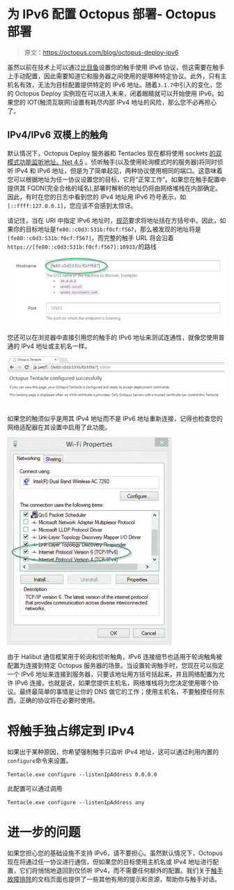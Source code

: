 # 为 IPv6 配置 Octopus 部署- Octopus 部署

> 原文：<https://octopus.com/blog/octopus-deploy-ipv6>

虽然以前在技术上可以通过[比目鱼](https://github.com/OctopusDeploy/Halibut)设置你的触手使用 IPv6 协议，但这需要在触手上手动配置，因此需要知道它和服务器之间使用的是哪种特定协议。此外，只有主机名有效，无法为目标配置提供特定的 IPv6 地址。随着`3.1.7`中引入的变化，您的 Octopus Deploy 实例现在可以进入未来，闭着眼睛就可以开始使用 IPv6。如果您的 IOT(触须互联网)设置有耗尽内部 IPv4 地址的风险，那么您不必再担心了。

## IPv4/IPv6 双模上的触角

默认情况下，Octopus Deploy 服务器和 Tentacles 现在都将使用 sockets [的双模式功能监听地址。Net 4.5](http://blogs.msdn.com/b/webdev/archive/2013/01/08/dual-mode-sockets-never-create-an-ipv4-socket-again.aspx) 。侦听触手(以及使用轮询模式时的服务器)将同时侦听 IPv4 和 IPv6 地址，但是为了简单起见，两种协议使用相同的端口。这意味着您可以根据地址为任一协议设置您的目标，它将“正常工作”。如果您在触手配置中提供其 FQDN(完全合格的域名),部署时解析的地址仍将由网络堆栈在内部确定。因此，有时在您的日志中看到您的 IPv4 地址用 IPv6 符号表示，如`[::ffff:127.0.0.1]`，您应该不会感到太惊讶。

请记住，当在 URI 中指定 IPv6 地址时，[规范](https://www.ietf.org/rfc/rfc2732.txt)要求将地址括在方括号中。因此，如果你的目标地址是`fe80::c0d3:531b:f0cf:f567`，那么被发现的地址将是`[fe80::c0d3:531b:f0cf:f567]`，而完整的触手 URL 将会沿着`https://[fe80::c0d3:531b:f0cf:f567]:10933/`的路线

![Ipv6 Tentacle Discovery](img/1ece9d36d61a31ef4c553ce34586da25.png)

您还可以在浏览器中直接引用您的触手的 IPv6 地址来测试连通性，就像您使用普通的 IPv4 地址或主机名一样。

![IPv6 Tentacle Hello](img/62b2a5e5285b96e40c62294e24958241.png)

如果您的触须似乎是用其 IPv4 地址而不是 IPv6 地址重新连接，记得也检查您的网络适配器在其设置中启用了此功能。

![IPv6 Adapter Settings](img/f483260a8167dbd0ea169ea4e6de881d.png)

由于 Halibut 通信框架用于轮询和侦听触角，IPv6 连接细节也适用于轮询触角被配置为连接到特定 Octopus 服务器的场景。当设置轮询触手时，您现在可以指定一个 IPv6 地址来连接到服务器，只要该地址用方括号括起来，并且网络配置为允许 IPv6 连接。也就是说，如果您提供主机名，网络堆栈将为您决定使用哪个协议。最终最简单的事情是让你的 DNS 做它的工作；使用主机名，不要触摸任何东西，正确的协议将在必要时使用。

# 将触手独占绑定到 IPv4

如果出于某种原因，你希望强制触手只监听 IPv4 地址，这可以通过利用内置的`configure`命令来设置。

```
Tentacle.exe configure --listenIpAddress 0.0.0.0 
```

此配置可以通过调用

```
Tentacle.exe configure --listenIpAddress any 
```

# 进一步的问题

如果您担心您的基础设施不支持 IPv6，请不要担心。虽然默认情况下，Octopus 现在将通过任一协议进行通信，但如果您的目标使用主机名或 IPv4 地址进行配置，它们将悄悄地退回到仅侦听 IPv4，而不需要任何额外的配置。我们关于[触手故障排除](http://docs.octopusdeploy.com/display/OD/Troubleshoot+Listening+Tentacles)的文档页面也提供了一些其他有用的提示和资源，帮助你与触手对话。